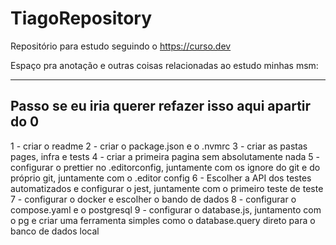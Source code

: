 # TiagoRepository

Repositório para estudo seguindo o https://curso.dev

Espaço pra anotação e outras coisas relacionadas ao estudo minhas msm:

---

## Passo se eu iria querer refazer isso aqui apartir do 0

1 - criar o readme
2 - criar o package.json e o .nvmrc
3 - criar as pastas pages, infra e tests
4 - criar a primeira pagina sem absolutamente nada
5 - configurar o prettier no .editorconfig, juntamente com os ignore do git e do próprio git, juntamente com o .editor config
6 - Escolher a API dos testes automatizados e configurar o jest, juntamente com o primeiro teste de teste
7 - configurar o docker e escolher o bando de dados
8 - configurar o compose.yaml e o postgresql
9 - configurar o database.js, juntamento com o pg e criar uma ferramenta simples como o database.query direto para o banco de dados local
